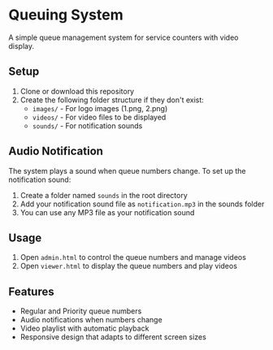# Queuing System

A simple queue management system for service counters with video display.

## Setup

1. Clone or download this repository
2. Create the following folder structure if they don't exist:
   - `images/` - For logo images (1.png, 2.png)
   - `videos/` - For video files to be displayed
   - `sounds/` - For notification sounds

## Audio Notification

The system plays a sound when queue numbers change. To set up the notification sound:

1. Create a folder named `sounds` in the root directory
2. Add your notification sound file as `notification.mp3` in the sounds folder
3. You can use any MP3 file as your notification sound

## Usage

1. Open `admin.html` to control the queue numbers and manage videos
2. Open `viewer.html` to display the queue numbers and play videos

## Features

- Regular and Priority queue numbers
- Audio notifications when numbers change
- Video playlist with automatic playback
- Responsive design that adapts to different screen sizes 